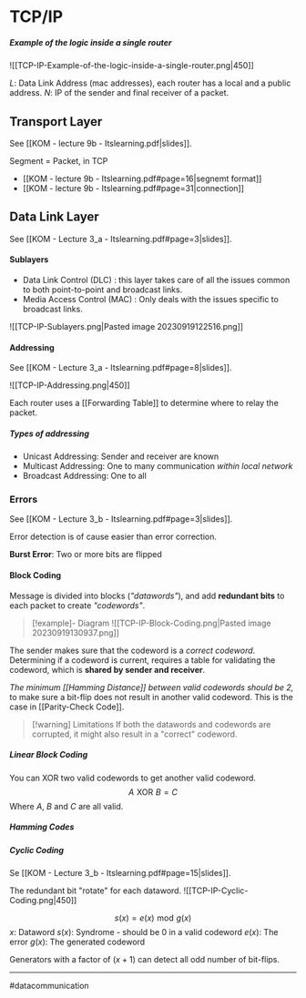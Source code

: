 # TCP/IP

##### Example of the logic inside a single router
![[TCP-IP-Example-of-the-logic-inside-a-single-router.png|450]]

$L$: Data Link Address (mac addresses), each router has a local and a public address.
$N$: IP of the sender and final receiver of a packet.

## Transport Layer
See [[KOM - lecture 9b - Itslearning.pdf|slides]].

Segment = Packet, in TCP
- [[KOM - lecture 9b - Itslearning.pdf#page=16|segnemt format]]
- [[KOM - lecture 9b - Itslearning.pdf#page=31|connection]]

## Data Link Layer
See [[KOM - Lecture 3_a - Itslearning.pdf#page=3|slides]].

#### Sublayers
- Data Link Control (DLC) : this layer takes care of all the issues common to both point-to-point and broadcast links. 
- Media Access Control (MAC) : Only deals with the issues specific to broadcast links.

![[TCP-IP-Sublayers.png|Pasted image 20230919122516.png]]

#### Addressing
See [[KOM - Lecture 3_a - Itslearning.pdf#page=8|slides]].

![[TCP-IP-Addressing.png|450]]

Each router uses a [[Forwarding Table]] to determine where to relay the packet.

##### Types of addressing
- Unicast Addressing: Sender and receiver are known
- Multicast Addressing: One to many communication *within local network*
- Broadcast Addressing: One to all

### Errors
See [[KOM - Lecture 3_b - Itslearning.pdf#page=3|slides]].

Error detection is of cause easier than error correction.

**Burst Error**: Two or more bits are flipped

#### Block Coding
Message is divided into blocks (*"datawords"*), and add **redundant bits** to each packet to create *"codewords"*.

>[!example]- Diagram 
>![[TCP-IP-Block-Coding.png|Pasted image 20230919130937.png]]

The sender makes sure that the codeword is a *correct codeword*. Determining if a codeword is current, requires a table for validating the codeword, which is **shared by sender and receiver**.

*The minimum [[Hamming Distance]] between valid codewords should be $2$,* to make sure a bit-flip does not result in another valid codeword. This is the case in [[Parity-Check Code]].

>[!warning] Limitations
> If both the datawords and codewords are corrupted, it might also result in a "correct" codeword. 
##### Linear Block Coding
You can $\text{XOR}$ two valid codewords to get another valid codeword.
$$A \,\, \text{XOR} \,\, B= C $$
Where $A$, $B$ and $C$ are all valid.

##### Hamming Codes


##### Cyclic Coding
Se [[KOM - Lecture 3_b - Itslearning.pdf#page=15|slides]].

The redundant bit "rotate" for each dataword.
![[TCP-IP-Cyclic-Coding.png|450]]

$$s(x) = e(x) \,\,\text{mod} \,\, g(x)$$
$x$: Dataword
$s(x)$: Syndrome - should be $0$ in a valid codeword
$e(x)$: The error
$g(x)$: The generated codeword

Generators with a factor of $(x+1)$ can detect all odd number of bit-flips.

---
#datacommunication 